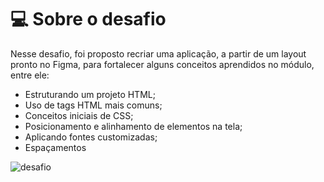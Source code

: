 # 💻 Sobre o desafio

Nesse desafio, foi proposto recriar uma aplicação, a partir de um layout pronto no Figma, para fortalecer alguns  conceitos aprendidos no módulo, entre ele:

- Estruturando um projeto HTML;
- Uso de tags HTML mais comuns;
- Conceitos iniciais de CSS;
- Posicionamento e alinhamento de elementos na tela;
- Aplicando fontes customizadas;
- Espaçamentos

![desafio](https://efficient-sloth-d85.notion.site/image/https%3A%2F%2Fs3-us-west-2.amazonaws.com%2Fsecure.notion-static.com%2F0a5e672c-481d-4bb7-8ee1-5017440adb21%2FUntitled.png?table=block&id=ad600035-97f2-45cb-a739-9dee0b4d53f9&spaceId=08f749ff-d06d-49a8-a488-9846e081b224&width=2000&userId=&cache=v2)
